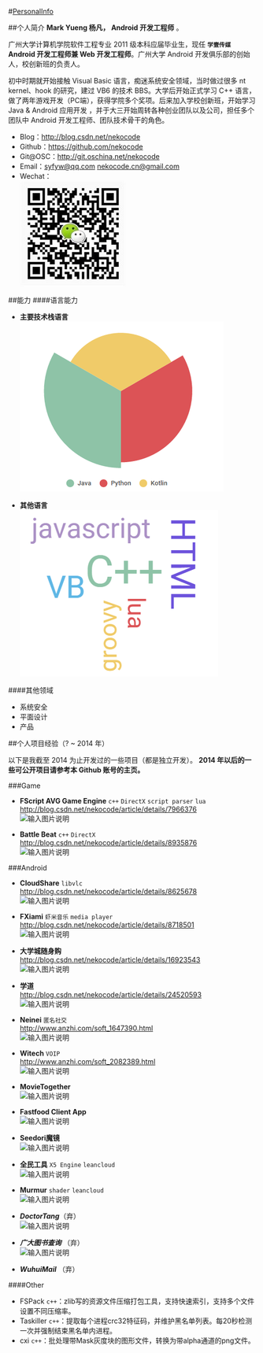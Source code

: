 #[PersonalInfo](http://dwz.cn/mark-yueng)

##个人简介
**Mark Yueng 杨凡， Android 开发工程师** 。

广州大学计算机学院软件工程专业 2011 级本科应届毕业生，现任 **`学壹传媒` Android 开发工程师兼 Web 开发工程师**。广州大学 Android 开发俱乐部的创始人，校创新班的负责人。

初中时期就开始接触 Visual Basic 语言，痴迷系统安全领域，当时做过很多 nt kernel、hook 的研究，建过 VB6 的技术 BBS。大学后开始正式学习 C++ 语言，做了两年游戏开发（PC端），获得学院多个奖项。后来加入学校创新班，开始学习 Java & Android 应用开发 ，并于大三开始周转各种创业团队以及公司，担任多个团队中 Android 开发工程师、团队技术骨干的角色。

- Blog：http://blog.csdn.net/nekocode  
- Github：https://github.com/nekocode  
- Git@OSC：http://git.oschina.net/nekocode  
- Email：syfyw@qq.com  nekocode.cn@gmail.com
- Wechat：  
![wechat](img/wechat.jpg "wechat")

##能力
####语言能力
- **主要技术栈语言**  
![主要技术栈语言](img/lang.png "主要技术栈语言")

- **其他语言**  
![其他语言](img/lang2.png "其他语言")

####其他领域
- 系统安全
- 平面设计
- 产品

##个人项目经验（? ~ 2014 年）

以下是我截至 2014 为止开发过的一些项目（都是独立开发）。 **2014 年以后的一些可公开项目请参考本 Github 账号的主页。**

###Game
- **FScript AVG Game Engine** `c++` `DirectX` `script parser` `lua`  
http://blog.csdn.net/nekocode/article/details/7966376  
![输入图片说明](http://git.oschina.net/uploads/images/2015/0514/180506_7610d45f_8742.png "在这里输入图片标题")  

- **Battle Beat** `c++` `DirectX`  
http://blog.csdn.net/nekocode/article/details/8935876  
![输入图片说明](http://git.oschina.net/uploads/images/2015/0514/181723_85316f9c_8742.png "在这里输入图片标题")  

###Android
- **CloudShare** `libvlc`  
http://blog.csdn.net/nekocode/article/details/8625678  
![输入图片说明](http://git.oschina.net/uploads/images/2015/0514/231347_08b800d4_8742.png "在这里输入图片标题")  

- **FXiami** `虾米音乐` `media player`  
http://blog.csdn.net/nekocode/article/details/8718501  
![输入图片说明](http://git.oschina.net/uploads/images/2015/0514/231420_5b225e12_8742.png "在这里输入图片标题")  

- **大学城随身购**  
http://blog.csdn.net/nekocode/article/details/16923543  
![输入图片说明](http://git.oschina.net/uploads/images/2015/0514/231448_00fcf582_8742.png "在这里输入图片标题")  

- **学道**  
http://blog.csdn.net/nekocode/article/details/24520593  
![输入图片说明](http://git.oschina.net/uploads/images/2015/0514/231531_b6de17da_8742.png "在这里输入图片标题")  

- **Neinei** `匿名社交`  
http://www.anzhi.com/soft_1647390.html  
![输入图片说明](http://git.oschina.net/uploads/images/2015/0514/231557_df2a56b9_8742.png "在这里输入图片标题")  

- **Witech** `VOIP`  
http://www.anzhi.com/soft_2082389.html  
![输入图片说明](http://git.oschina.net/uploads/images/2015/0514/231617_13827c3f_8742.png "在这里输入图片标题")  

- **MovieTogether**  
![输入图片说明](http://git.oschina.net/uploads/images/2015/0514/231644_e9da84cc_8742.png "在这里输入图片标题")  

- **Fastfood Client App**  
![输入图片说明](http://git.oschina.net/uploads/images/2015/0514/231731_a3d7c9c8_8742.png "在这里输入图片标题")  

- **Seedori魔镜**  
![输入图片说明](http://git.oschina.net/uploads/images/2015/0514/231747_d474ef61_8742.png "在这里输入图片标题")  

- **全民工具** `X5 Engine` `leancloud`  
![输入图片说明](http://git.oschina.net/uploads/images/2015/0514/231810_3dd77f03_8742.png "在这里输入图片标题")  

- **Murmur** `shader` `leancloud`  
![输入图片说明](http://git.oschina.net/uploads/images/2015/0514/231833_e5e0cb48_8742.png "在这里输入图片标题")  

- ***DoctorTang***（弃）  
![输入图片说明](http://git.oschina.net/uploads/images/2015/0514/231904_4e91d161_8742.png "在这里输入图片标题")  

- ***广大图书查询*** （弃）  
![输入图片说明](http://git.oschina.net/uploads/images/2015/0514/231922_e1e083b3_8742.png "在这里输入图片标题")  

- ***WuhuiMail*** （弃）  


####Other
- FSPack `c++`：zlib写的资源文件压缩打包工具，支持快速索引，支持多个文件设置不同压缩率。
- Taskiller `c++`：提取每个进程crc32特征码，并维护黑名单列表。每20秒检测一次并强制结束黑名单内进程。
- cxi `c++`：批处理带Mask灰度块的图形文件，转换为带alpha通道的png文件。
